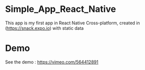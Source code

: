 # Simple_App_React_Native
This app is my first app in React Native Cross-platform, created in (https://snack.expo.io) with static data

# Demo
See the demo : https://vimeo.com/564412891
